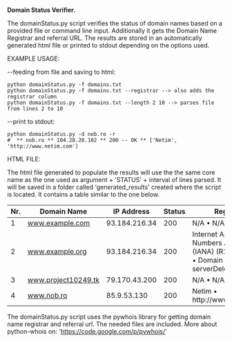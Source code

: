 <strong>Domain Status Verifier.</strong>

The domainStatus.py script verifies the status of domain names based on a provided file 
or command line input. Additionally it gets the Domain Name Registrar and referral URL. 
The results are stored in an automatically generated html file or printed to stdout 
depending on the options used.

EXAMPLE USAGE:
  
  --feeding from file and saving to html:

    python domainStatus.py -f domains.txt
    python domainStatus.py -f domains.txt --registrar --> also adds the registrar column
    python domainStatus.py -f domains.txt --length 2 10 --> parses file from lines 2 to 10
  
  --print to stdout:
  
    python domainStatus.py -d nob.ro -r
    #  ** nob.ro ** 104.28.20.102 ** 200 -- OK ** ['Netim', 'http://www.netim.com']
  
HTML FILE:
  
  The html file generated to populate the results will use the the same core name as the 
  one used as argument + 'STATUS' + interval of lines parsed. It will be saved in a folder
  called 'generated_results' created where the script is located. It contains a table similar
  to the one below. 


<table id="myTable">
<thead>
  <tr>
    <th>Nr.</th>
    <th>Domain Name</th>
    <th>IP Address</th>
    <th>Status</th>
    <th>Registrar</th>
  </tr>
</thead>
<tbody>
  <tr>
    <td>1</td>
    <td><a href="http://www.example.com">www.example.com</a></td>
    <td>93.184.216.34</td>
    <td>200</td>
    <td>N/A &#8226; N/A</td>
  </tr>
  <tr>
    <td>2</td>
    <td><a href="http://www.example.org">www.example.org</a></td>
    <td>93.184.216.34</td>
    <td>200</td>
    <td>Internet Assigned Numbers Authority (IANA) (R193-LROR) &#8226; Domain Status: serverDeleteProhibited</td>
  </tr>
  <tr>
    <td>3</td>
    <td><a href="http://www.project10249.tk">www.project10249.tk</a></td>
    <td>79.170.43.200</td>
    <td>200</td>
    <td>N/A &#8226; N/A</td>
  </tr>
  <tr>
    <td>4</td>
    <td><a href="http://www.nob.ro">www.nob.ro</a></td>
    <td>85.9.53.130</td>
    <td>200</td>
    <td>Netim &#8226; http://www.netim.com</td>
  </tr>
</tbody>
</table>

The domainStatus.py script uses the pywhois library for getting domain name registrar
and referral url. The needed files are included. More about python-whois on: 
'https://code.google.com/p/pywhois/'
